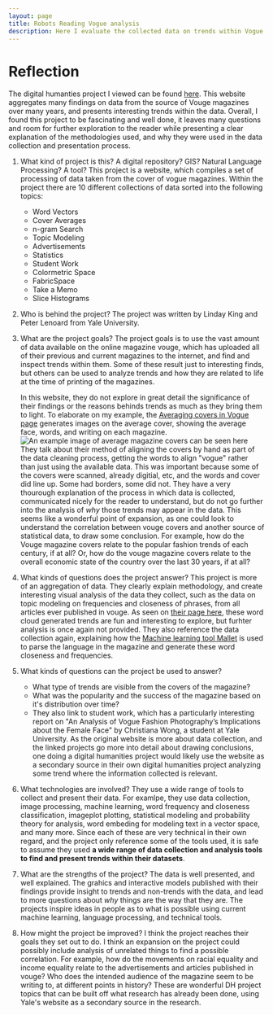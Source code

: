 ```yaml
---
layout: page
title: Robots Reading Vogue analysis
description: Here I evaluate the collected data on trends within Vogue magazine, collected by researchers of humanities at Yale University.
---
```

# Reflection
The digital humanties project I viewed can be found [here](http://dh.library.yale.edu/projects/vogue/). This website aggregates many findings on data from the source of Vouge magazines over many years, and presents interesting trends within the data. Overall, I found this project to be fascinating and well done, it leaves many questions and room for further exploration to the reader while presenting a clear explanation of the methodologies used, and why they were used in the data collection and presentation process.

1. What kind of project is this? A digital repository? GIS? Natural Language Processing? A tool?
    This project is a website, which compiles a set of processing of data taken from the cover of vogue magazines. Within the project there are 10 different collections of data sorted into the following topics:
    - Word Vectors
    - Cover Averages
    - n-gram Search
    - Topic Modeling
    - Advertisements
    - Statistics 
    - Student Work
    - Colormetric Space
    - FabricSpace 
    - Take a Memo
    - Slice Histograms 

2. Who is behind the project?
    The project was written by Linday King and Peter Lenoard from Yale University.
3. What are the project goals?
    The project goals is to use the vast amount of data available on the online magazine vouge, which has uploaded all of their previous and current magazines to the internet, and find and inspect trends within them. Some of these result just to interesting finds, but others can be used to analyze trends and how they are related to life at the time of printing of the magazines. 
    
    In this website, they do not explore in great detail the significance of their findings or the reasons behinds trends as much as they bring them to light. To elaborate on my example, the [Averaging covers in Vogue page](http://dh.library.yale.edu/projects/vogue/coveraverages/) generates images on the average cover, showing the average face, words, and writing on each magazine. ![An example image of average magazine covers can be seen here](http://dh.library.yale.edu/projects/vogue/coveraverages/197080.jpg) They talk about their method of aligning the covers by hand as part of the data cleaning process, getting the words to align "vogue" rather than just using the available data. This was important because some of the covers were scanned, already digitial, etc, and the words and cover did line up. Some had borders, some did not. They have a very thourough explanation of the process in which data is collected, communicated nicely for the reader to understand, but do not go further into the analysis of _why_ those trends may appear in the data. This seems like a wonderful point of expansion, as one could look to understand the correlation between vouge covers and another source of statistical data, to draw some conclusion. For example, how do the Vouge magazine covers relate to the popular fashion trends of each century, if at all? Or, how do the vouge magazine covers relate to the overall economic state of the country over the last 30 years, if at all?
4. What kinds of questions does the project answer?
    This project is more of an aggregation of data. They clearly explain methodology, and create interesting visual analysis of the data they collect, such as the data on topic modeling on frequencies and closeness of phrases, from all articles ever published in vouge. As seen on [their page here](http://dh.library.yale.edu/projects/vogue/topics/), these word cloud generated trends are fun and interesting to explore, but furhter analysis is once again not provided. They also reference the data collection again, explaining how the [Machine learning tool Mallet](https://mimno.github.io/Mallet/index) is used to parse the language in the magazine and generate these word closeness and frequencies.
5. What kinds of questions can the project be used to answer?
    - What type of trends are visible from the covers of the magazine? 
    - What was the popularity and the success of the magazine based on it's distribution over time?
    - They also link to student work, which has a particularly interesting report on "An Analysis of Vogue Fashion Photography’s Implications about the Female Face" by Christiana Wong, a student at Yale University. As the original website is more about data collection, and the linked projects go more into detail about drawing conclusions, one doing a digital humanities project would likely use the website as a secondary source in their own digital humanities project analyzing some trend where the information collected is relevant.
6. What technologies are involved?
    They use a wide range of tools to collect and present their data. For examlpe, they use data collection, image processing, machine learning, word frequency and closeness classification, imageplot plotting, statistical modeling and probability theory for analysis, word embeding for modeling text in a vector space, and many more. Since each of these are very technical in their own regard, and the project only reference some of the tools used, it is safe to assume they used __a wide range of data collection and analysis tools to find and present trends within their datasets__.
7. What are the strengths of the project?
    The data is well presented, and well explained. The grahics and interactive models published with their findings provide insight to trends and non-trends with the data, and lead to more questions about _why_ things are the way that they are. The projects inspire ideas in people as to what is possible using current machine learning, language processing, and technical tools.
8. How might the project be improved?
    I think the project reaches their goals they set out to do. I think an expansion on the project could possibly include analysis of unrelated things to find a possible correlation. For example, how do the movements on racial equality and income equality relate to the advertisements and articles published in vouge? Who does the intended audience of the magazine seem to be writing to, at different points in history? These are wonderful DH project topics that can be built off what research has already been done, using Yale's website as a secondary source in the research.